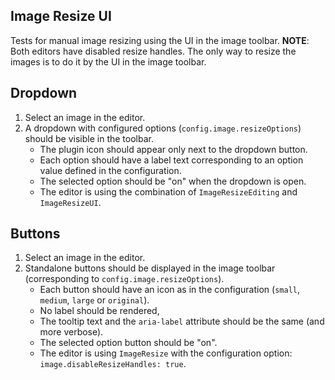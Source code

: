 ## Image Resize UI

Tests for manual image resizing using the UI in the image toolbar.
**NOTE**: Both editors have disabled resize handles. The only way to resize the images is to do it by the UI in the image toolbar.

## Dropdown

1. Select an image in the editor.
2. A dropdown with configured options (`config.image.resizeOptions`) should be visible in the toolbar.
	- The plugin icon should appear only next to the dropdown button.
	- Each option should have a label text corresponding to an option value defined in the configuration.
	- The selected option should be "on" when the dropdown is open.
	- The editor is using the combination of `ImageResizeEditing` and `ImageResizeUI`.

## Buttons

1. Select an image in the editor.
2. Standalone buttons should be displayed in the image toolbar (corresponding to `config.image.resizeOptions`).
	- Each button should have an icon as in the configuration (`small`, `medium`, `large` or `original`).
	- No label should be rendered,
	- The tooltip text and the `aria-label` attribute should be the same (and more verbose).
	- The selected option button should be "on".
	- The editor is using `ImageResize` with the configuration option: `image.disableResizeHandles: true`.

